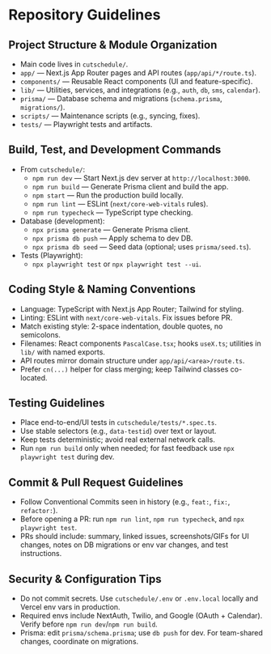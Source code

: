 # Repository Guidelines

## Project Structure & Module Organization
- Main code lives in `cutschedule/`.
- `app/` — Next.js App Router pages and API routes (`app/api/*/route.ts`).
- `components/` — Reusable React components (UI and feature-specific).
- `lib/` — Utilities, services, and integrations (e.g., `auth`, `db`, `sms`, `calendar`).
- `prisma/` — Database schema and migrations (`schema.prisma`, `migrations/`).
- `scripts/` — Maintenance scripts (e.g., syncing, fixes).
- `tests/` — Playwright tests and artifacts.

## Build, Test, and Development Commands
- From `cutschedule/`:
  - `npm run dev` — Start Next.js dev server at `http://localhost:3000`.
  - `npm run build` — Generate Prisma client and build the app.
  - `npm start` — Run the production build locally.
  - `npm run lint` — ESLint (`next/core-web-vitals` rules).
  - `npm run typecheck` — TypeScript type checking.
- Database (development):
  - `npx prisma generate` — Generate Prisma client.
  - `npx prisma db push` — Apply schema to dev DB.
  - `npx prisma db seed` — Seed data (optional; uses `prisma/seed.ts`).
- Tests (Playwright):
  - `npx playwright test` or `npx playwright test --ui`.

## Coding Style & Naming Conventions
- Language: TypeScript with Next.js App Router; Tailwind for styling.
- Linting: ESLint with `next/core-web-vitals`. Fix issues before PR.
- Match existing style: 2-space indentation, double quotes, no semicolons.
- Filenames: React components `PascalCase.tsx`; hooks `useX.ts`; utilities in `lib/` with named exports.
- API routes mirror domain structure under `app/api/<area>/route.ts`.
- Prefer `cn(...)` helper for class merging; keep Tailwind classes co-located.

## Testing Guidelines
- Place end-to-end/UI tests in `cutschedule/tests/*.spec.ts`.
- Use stable selectors (e.g., `data-testid`) over text or layout.
- Keep tests deterministic; avoid real external network calls.
- Run `npm run build` only when needed; for fast feedback use `npx playwright test` during dev.

## Commit & Pull Request Guidelines
- Follow Conventional Commits seen in history (e.g., `feat:`, `fix:`, `refactor:`).
- Before opening a PR: run `npm run lint`, `npm run typecheck`, and `npx playwright test`.
- PRs should include: summary, linked issues, screenshots/GIFs for UI changes, notes on DB migrations or env var changes, and test instructions.

## Security & Configuration Tips
- Do not commit secrets. Use `cutschedule/.env` or `.env.local` locally and Vercel env vars in production.
- Required envs include NextAuth, Twilio, and Google (OAuth + Calendar). Verify before `npm run dev`/`npm run build`.
- Prisma: edit `prisma/schema.prisma`; use `db push` for dev. For team-shared changes, coordinate on migrations.

